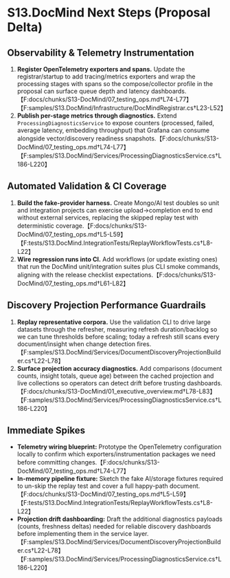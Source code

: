 # S13.DocMind Next Steps (Proposal Delta)

## Observability & Telemetry Instrumentation
1. **Register OpenTelemetry exporters and spans.** Update the registrar/startup to add tracing/metrics exporters and wrap the processing stages with spans so the compose/collector profile in the proposal can surface queue depth and latency dashboards.【F:docs/chunks/S13-DocMind/07_testing_ops.md†L74-L77】【F:samples/S13.DocMind/Infrastructure/DocMindRegistrar.cs†L23-L52】
2. **Publish per-stage metrics through diagnostics.** Extend `ProcessingDiagnosticsService` to expose counters (processed, failed, average latency, embedding throughput) that Grafana can consume alongside vector/discovery readiness snapshots.【F:docs/chunks/S13-DocMind/07_testing_ops.md†L74-L77】【F:samples/S13.DocMind/Services/ProcessingDiagnosticsService.cs†L186-L220】

## Automated Validation & CI Coverage
1. **Build the fake-provider harness.** Create Mongo/AI test doubles so unit and integration projects can exercise upload→completion end to end without external services, replacing the skipped replay test with deterministic coverage.【F:docs/chunks/S13-DocMind/07_testing_ops.md†L5-L59】【F:tests/S13.DocMind.IntegrationTests/ReplayWorkflowTests.cs†L8-L22】
2. **Wire regression runs into CI.** Add workflows (or update existing ones) that run the DocMind unit/integration suites plus CLI smoke commands, aligning with the release checklist expectations.【F:docs/chunks/S13-DocMind/07_testing_ops.md†L61-L82】

## Discovery Projection Performance Guardrails
1. **Replay representative corpora.** Use the validation CLI to drive large datasets through the refresher, measuring refresh duration/backlog so we can tune thresholds before scaling; today a refresh still scans every document/insight when change detection fires.【F:samples/S13.DocMind/Services/DocumentDiscoveryProjectionBuilder.cs†L22-L78】
2. **Surface projection accuracy diagnostics.** Add comparisons (document counts, insight totals, queue age) between the cached projection and live collections so operators can detect drift before trusting dashboards.【F:docs/chunks/S13-DocMind/01_executive_overview.md†L78-L83】【F:samples/S13.DocMind/Services/ProcessingDiagnosticsService.cs†L186-L220】

## Immediate Spikes
- **Telemetry wiring blueprint:** Prototype the OpenTelemetry configuration locally to confirm which exporters/instrumentation packages we need before committing changes.【F:docs/chunks/S13-DocMind/07_testing_ops.md†L74-L77】
- **In-memory pipeline fixture:** Sketch the fake AI/storage fixtures required to un-skip the replay test and cover a full happy-path document.【F:docs/chunks/S13-DocMind/07_testing_ops.md†L5-L59】【F:tests/S13.DocMind.IntegrationTests/ReplayWorkflowTests.cs†L8-L22】
- **Projection drift dashboarding:** Draft the additional diagnostics payloads (counts, freshness deltas) needed for reliable discovery dashboards before implementing them in the service layer.【F:samples/S13.DocMind/Services/DocumentDiscoveryProjectionBuilder.cs†L22-L78】【F:samples/S13.DocMind/Services/ProcessingDiagnosticsService.cs†L186-L220】
